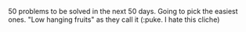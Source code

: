 50 problems to be solved in the next 50 days. Going to pick the easiest ones. "Low hanging fruits" as they call it (:puke. I hate this cliche)
